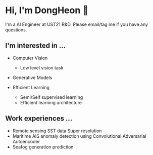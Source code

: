 # Hi, I'm DongHeon 👋

<h>I'm a AI Engineer at UST21 R&D. Please email/tag me if you have any questions.</h>

## I'm interested in ...  

- Computer Vision
   - Low level vision task  
   
- Generative Models

- Efficient Learning
  - Semi/Self supervised learning
  - Efficient learning architecture

## Work experiences ...

- Remote sensing SST data Super resolution
- Maritime AIS anomaly detection using Convolutional Adversarial Autoencoder
- Seafog generation prediction 

<!--
**dslisleedh/dslisleedh** is a ✨ _special_ ✨ repository because its `README.md` (this file) appears on your GitHub profile.

Here are some ideas to get you started:

- 🔭 I’m currently working on ...
- 🌱 I’m currently learning ...
- 👯 I’m looking to collaborate on ...
- 🤔 I’m looking for help with ...
- 💬 Ask me about ...
- 📫 How to reach me: ...
- 😄 Pronouns: ...
- ⚡ Fun fact: ...
-->
